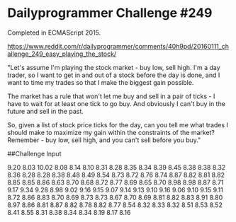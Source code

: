 # Dailyprogrammer Challenge #249

Completed in ECMAScript 2015.

https://www.reddit.com/r/dailyprogrammer/comments/40h9pd/20160111_challenge_249_easy_playing_the_stock/

"Let's assume I'm playing the stock market - buy low, sell high. I'm a day trader, so I want to get in and out of a stock before the day is done, and I want to time my trades so that I make the biggest gain possible.

The market has a rule that won't let me buy and sell in a pair of ticks - I have to wait for at least one tick to go buy. And obviously I can't buy in the future and sell in the past.

So, given a list of stock price ticks for the day, can you tell me what trades I should make to maximize my gain within the constraints of the market? Remember - buy low, sell high, and you can't sell before you buy."

##Challenge Input

9.20 8.03 10.02 8.08 8.14 8.10 8.31 8.28 8.35 8.34 8.39 8.45 8.38 8.38 8.32 8.36 8.28 8.28 8.38 8.48 8.49 8.54 8.73 8.72 8.76 8.74 8.87 8.82 8.81 8.82 8.85 8.85 8.86 8.63 8.70 8.68 8.72 8.77 8.69 8.65 8.70 8.98 8.98 8.87 8.71 9.17 9.34 9.28 8.98 9.02 9.16 9.15 9.07 9.14 9.13 9.10 9.16 9.06 9.10 9.15 9.11 8.72 8.86 8.83 8.70 8.69 8.73 8.73 8.67 8.70 8.69 8.81 8.82 8.83 8.91 8.80 8.97 8.86 8.81 8.87 8.82 8.78 8.82 8.77 8.54 8.32 8.33 8.32 8.51 8.53 8.52 8.41 8.55 8.31 8.38 8.34 8.34 8.19 8.17 8.16
